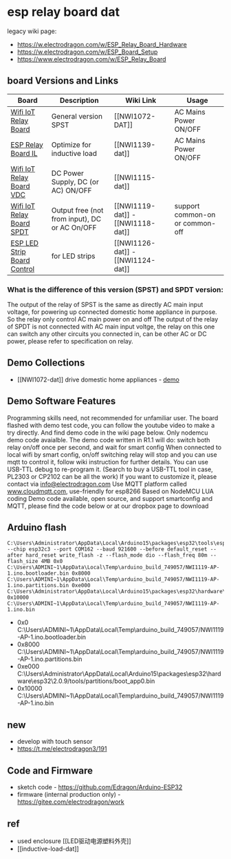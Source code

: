 # esp relay board dat

legacy wiki page:

- https://w.electrodragon.com/w/ESP_Relay_Board_Hardware
- https://w.electrodragon.com/w/ESP_Board_Setup
- https://www.electrodragon.com/w/ESP_Relay_Board

## board Versions and Links

| Board                                                                                                       | Description                                   | Wiki Link                                     | Usage                           |
| ----------------------------------------------------------------------------------------------------------- | --------------------------------------------- | --------------------------------------------- | ------------------------------- |
| [Wifi IoT Relay Board](https://www.electrodragon.com/product/wifi-iot-relay-board-based-esp8266/)           | General version SPST                          | [[NWI1072-DAT]]                               | AC Mains Power ON/OFF           |
| [ESP Relay Board IL](https://www.electrodragon.com/product/esp-relay-board-il-inductive-load/)              | Optimize for inductive load                   | [[NWI1139-dat]]                               | AC Mains Power ON/OFF           |
| [Wifi IoT Relay Board VDC](https://www.electrodragon.com/product/wifi-iot-relay-board-vdc-based-esp8266/)   | DC Power Supply, DC (or AC) ON/OFF            | [[NWI1115-dat]]                               |                                 |
| [Wifi IoT Relay Board SPDT](https://www.electrodragon.com/product/wifi-iot-relay-board-spdt-based-esp8266/) | Output free (not from input), DC or AC On/OFF | [[NWI1119-dat]] - [[NWI1118-dat]] | support common-on or common-off |
| [ESP LED Strip Board Control](https://www.electrodragon.com/product/esp-led-strip-board/)                   | for LED strips                                | [[NWI1126-dat]] - [[NWI1124-dat]]             |                                 |

### What is the difference of this version (SPST) and SPDT version:

The output of the relay of SPST is the same as directly AC main input voltage, for powering up connected domestic home appliance in purpose. So the relay only control AC main power on and off
The output of the relay of SPDT is not connected with AC main input voltge, the relay on this one can switch any other circuits you connected in, can be other AC or DC power, please refer to specification on relay.

## Demo Collections

- [[NWI1072-dat]] drive domestic home appliances - [demo](https://www.youtube.com/watch?v=Tznk1umc20M&ab_channel=ChowHe)

## Demo Software Features

Programming skills need, not recommended for unfamiliar user.
The board flashed with demo test code, you can follow the youtube video to make a try directly. And find demo code in the wiki page below. Only nodemcu demo code avaialble.
The demo code written in R1.1 will do:
switch both relay on/off once per second, and wait for smart config
When connected to local wifi by smart config, on/off switching relay will stop and you can use mqtt to control it, follow wiki instruction for further details.
You can use USB-TTL debug to re-program it. (Search to buy a USB-TTL tool in case, PL2303 or CP2102 can be all the work)
If you want to customize it, please contact via info@electrodragon.com
Use MQTT platform called www.cloudmqtt.com, use-friendly for esp8266
Based on NodeMCU LUA coding
Demo code available, open source, and support smartconfig and MQTT, please find the code below or at our dropbox page to download


## Arduino flash 

    C:\Users\Administrator\AppData\Local\Arduino15\packages\esp32\tools\esptool_py\4.5.1/esptool.exe --chip esp32c3 --port COM162 --baud 921600 --before default_reset --after hard_reset write_flash -z --flash_mode dio --flash_freq 80m --flash_size 4MB 0x0 C:\Users\ADMINI~1\AppData\Local\Temp\arduino_build_749057/NWI1119-AP-1.ino.bootloader.bin 0x8000 C:\Users\ADMINI~1\AppData\Local\Temp\arduino_build_749057/NWI1119-AP-1.ino.partitions.bin 0xe000 C:\Users\Administrator\AppData\Local\Arduino15\packages\esp32\hardware\esp32\2.0.9/tools/partitions/boot_app0.bin 0x10000 C:\Users\ADMINI~1\AppData\Local\Temp\arduino_build_749057/NWI1119-AP-1.ino.bin 

- 0x0 C:\Users\ADMINI~1\AppData\Local\Temp\arduino_build_749057/NWI1119-AP-1.ino.bootloader.bin 
- 0x8000 C:\Users\ADMINI~1\AppData\Local\Temp\arduino_build_749057/NWI1119-AP-1.ino.partitions.bin 
- 0xe000 C:\Users\Administrator\AppData\Local\Arduino15\packages\esp32\hardware\esp32\2.0.9/tools/partitions/boot_app0.bin 
- 0x10000 C:\Users\ADMINI~1\AppData\Local\Temp\arduino_build_749057/NWI1119-AP-1.ino.bin 

## new 

- develop with touch sensor 
- https://t.me/electrodragon3/191


## Code and Firmware 

- sketch code - https://github.com/Edragon/Arduino-ESP32
- firmware (internal production only) - https://gitee.com/electrodragon/work

## ref

- used enclosure [[LED驱动电源塑料外壳]]
- [[inductive-load-dat]]


